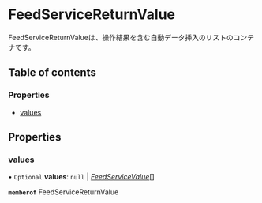 # FeedServiceReturnValue


<div lang=\"ja\">FeedServiceReturnValueは、操作結果を含む自動データ挿入のリストのコンテナです。</div> 

## Table of contents

### Properties

- [values](feedservicereturnvalue.md#values)

## Properties

### values

• `Optional` **values**: ``null`` \| [*FeedServiceValue*](feedservicevalue.md)[]

**`memberof`** FeedServiceReturnValue
